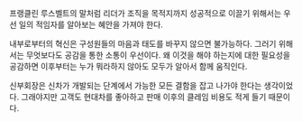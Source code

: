 프랭클린 루스벨트의 말처럼 리더가 조직을 목적지까지 성공적으로 이끌기 위해서는 우선 일의 적임자를 알아보는 혜안을 가져야 한다.



내부로부터의 혁신은 구성원들의 마음과 태도를 바꾸지 않으면 불가능하다. 그러기 위해서는 무엇보다도 공감을 통한 소통이 우선이다. 왜 이것을 해야 하는지에 대한 필요성을 공감하면 이후부터는 누가 뭐라하지 않아도 모두가 알아서 함께 움직인다.



신부회장은 신차가 개발되는 단계에서 가능한 모든 결함을 잡고 나가야 한다는 생각이었다. 그래야지만 고객도 현대차를 좋아하고 판매 이후의 클레임 비용도 적게 들기 때문이다.